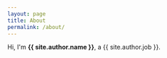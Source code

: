 ```yaml
---
layout: page
title: About
permalink: /about/
---
```

Hi, I'm **{{ site.author.name }}**, a {{ site.author.job }}.